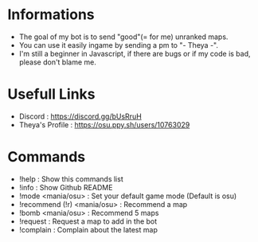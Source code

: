 # Informations
- The goal of my bot is to send "good"(= for me) unranked maps. 
- You can use it easily ingame by sending a pm to "- Theya -".
- I'm still a beginner in Javascript, if there are bugs or if my code is bad, please don't blame me.

# Usefull Links
- Discord : https://discord.gg/bUsRruH
- Theya's Profile : https://osu.ppy.sh/users/10763029

# Commands
- !help : Show this commands list
- !info : Show Github README
- !mode <mania/osu> : Set your default game mode (Default is osu)
- !recommend (!r) <mania/osu> : Recommend a map
- !bomb <mania/osu> : Recommend 5 maps
- !request : Request a map to add in the bot
- !complain : Complain about the latest map
